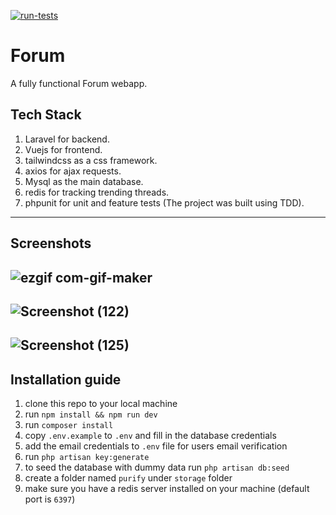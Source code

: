 [![run-tests](https://github.com/mhmdomer/Forum/actions/workflows/run-tests.yml/badge.svg)](https://github.com/mhmdomer/Forum/actions/workflows/run-tests.yml)

# Forum

A fully functional Forum webapp.

## Tech Stack

1. Laravel for backend.
1. Vuejs for frontend.
1. tailwindcss as a css framework.
1. axios for ajax requests.
1. Mysql as the main database.
1. redis for tracking trending threads.
1. phpunit for unit and feature tests (The project was built using TDD).

---

## Screenshots

![ezgif com-gif-maker](https://user-images.githubusercontent.com/39973541/93681424-760c6a00-faae-11ea-8320-01a15dfe206e.gif)
---
![Screenshot (122)](https://user-images.githubusercontent.com/39973541/93681812-9e946400-faae-11ea-8981-56cfa16d22e9.png)
---
![Screenshot (125)](https://user-images.githubusercontent.com/39973541/93681947-b966d880-faae-11ea-8814-a11a0fe30a48.png)
---

## Installation guide

1. clone this repo to your local machine
1. run `npm install && npm run dev`
1. run `composer install`
1. copy `.env.example` to `.env` and fill in the database credentials
1. add the email credentials to `.env` file for users email verification
1. run `php artisan key:generate`
1. to seed the database with dummy data run `php artisan db:seed`
1. create a folder named `purify` under `storage` folder
1. make sure you have a redis server installed on your machine (default port is `6397`)

